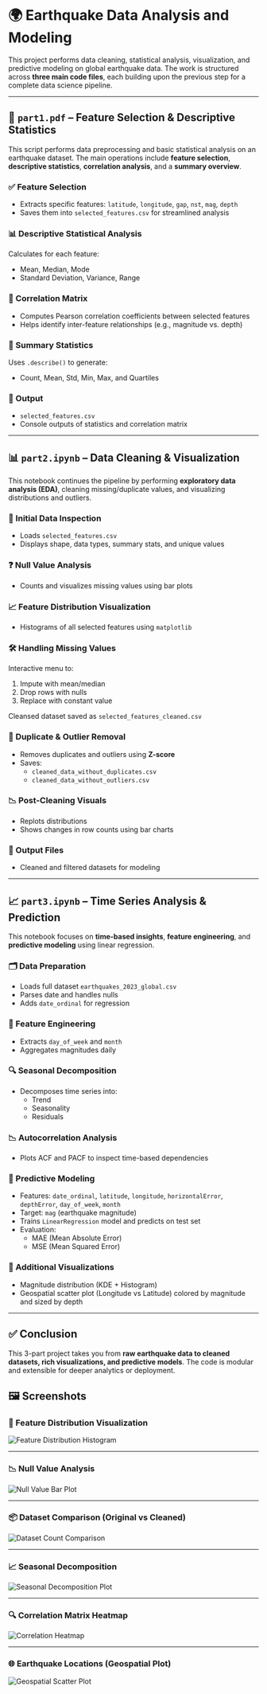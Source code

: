 # 🌍 Earthquake Data Analysis and Modeling

This project performs data cleaning, statistical analysis, visualization, and predictive modeling on global earthquake data. The work is structured across **three main code files**, each building upon the previous step for a complete data science pipeline.

---

## 📄 `part1.pdf` – Feature Selection & Descriptive Statistics

This script performs data preprocessing and basic statistical analysis on an earthquake dataset. The main operations include **feature selection**, **descriptive statistics**, **correlation analysis**, and a **summary overview**.

### ✅ Feature Selection
- Extracts specific features: `latitude`, `longitude`, `gap`, `nst`, `mag`, `depth`
- Saves them into `selected_features.csv` for streamlined analysis

### 📊 Descriptive Statistical Analysis
Calculates for each feature:
- Mean, Median, Mode
- Standard Deviation, Variance, Range

### 🔗 Correlation Matrix
- Computes Pearson correlation coefficients between selected features
- Helps identify inter-feature relationships (e.g., magnitude vs. depth)

### 🧾 Summary Statistics
Uses `.describe()` to generate:
- Count, Mean, Std, Min, Max, and Quartiles

### 📁 Output
- `selected_features.csv`
- Console outputs of statistics and correlation matrix

---

## 📊 `part2.ipynb` – Data Cleaning & Visualization

This notebook continues the pipeline by performing **exploratory data analysis (EDA)**, cleaning missing/duplicate values, and visualizing distributions and outliers.

### 🧹 Initial Data Inspection
- Loads `selected_features.csv`
- Displays shape, data types, summary stats, and unique values

### ❓ Null Value Analysis
- Counts and visualizes missing values using bar plots

### 📈 Feature Distribution Visualization
- Histograms of all selected features using `matplotlib`

### 🛠️ Handling Missing Values
Interactive menu to:
1. Impute with mean/median
2. Drop rows with nulls
3. Replace with constant value

Cleansed dataset saved as `selected_features_cleaned.csv`

### 🧼 Duplicate & Outlier Removal
- Removes duplicates and outliers using **Z-score**
- Saves:
  - `cleaned_data_without_duplicates.csv`
  - `cleaned_data_without_outliers.csv`

### 📉 Post-Cleaning Visuals
- Replots distributions
- Shows changes in row counts using bar charts

### 📁 Output Files
- Cleaned and filtered datasets for modeling

---

## 📈 `part3.ipynb` – Time Series Analysis & Prediction

This notebook focuses on **time-based insights**, **feature engineering**, and **predictive modeling** using linear regression.

### 🗂️ Data Preparation
- Loads full dataset `earthquakes_2023_global.csv`
- Parses date and handles nulls
- Adds `date_ordinal` for regression

### 🧠 Feature Engineering
- Extracts `day_of_week` and `month`
- Aggregates magnitudes daily

### 🔍 Seasonal Decomposition
- Decomposes time series into:
  - Trend
  - Seasonality
  - Residuals

### 📉 Autocorrelation Analysis
- Plots ACF and PACF to inspect time-based dependencies

### 🤖 Predictive Modeling
- Features: `date_ordinal`, `latitude`, `longitude`, `horizontalError`, `depthError`, `day_of_week`, `month`
- Target: `mag` (earthquake magnitude)
- Trains `LinearRegression` model and predicts on test set
- Evaluation:
  - MAE (Mean Absolute Error)
  - MSE (Mean Squared Error)

### 📌 Additional Visualizations
- Magnitude distribution (KDE + Histogram)
- Geospatial scatter plot (Longitude vs Latitude) colored by magnitude and sized by depth

---

## ✅ Conclusion

This 3-part project takes you from **raw earthquake data to cleaned datasets, rich visualizations, and predictive models**. The code is modular and extensible for deeper analytics or deployment.

## 🖼️ Screenshots

### 📌 Feature Distribution Visualization
![Feature Distribution Histogram]((https://github.com/Aliraza1742/Earthquake-Data-Analysis/blob/master/part2.ipynb))

---

### 📉 Null Value Analysis
![Null Value Bar Plot](./assets/null_values.png)

---

### 📦 Dataset Comparison (Original vs Cleaned)
![Dataset Count Comparison](./assets/dataset_comparison.png)

---

### 📈 Seasonal Decomposition
![Seasonal Decomposition Plot](./assets/seasonal_decomposition.png)

---

### 🔍 Correlation Matrix Heatmap
![Correlation Heatmap](./assets/correlation_heatmap.png)

---

### 🌐 Earthquake Locations (Geospatial Plot)
![Geospatial Scatter Plot](./assets/earthquake_locations.png)


